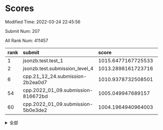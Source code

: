 # Scores

Modified Time: 2022-03-24 22:45:56

Submit Num: 207

All Rank Num: 411457

| rank |               submit               |       score        |       sigma        | pk_num |
| :--- | :--------------------------------- | :----------------- | :----------------- | :----- |
| 1    | jsonzb.test.test_1                 | 1015.6477167725533 | 0.8608131263628274 | 7953   |
| 2    | jsonzb.test.submission_level_4     | 1013.2898161723716 | 0.8185820894976402 | 7950   |
| 6    | cpp.21_12_24.submission-2b2ea0d7   | 1010.9378732508501 | 0.7561747756873076 | 7947   |
| 54   | cpp.2022_01_09.submission-816672bd | 1005.049947689157  | 0.7217286542633254 | 7947   |
| 60   | cpp.2022_01_09.submission-5b0e3de2 | 1004.1964940964003 | 0.7152455130317128 | 7951   |


<details>
<summary>全部</summary>

| rank |                 submit                 |       score        |       sigma        | pk_num |
| :--- | :------------------------------------- | :----------------- | :----------------- | :----- |
| 1    | jsonzb.test.test_1                     | 1015.6477167725533 | 0.8608131263628274 | 7953   |
| 2    | jsonzb.test.submission_level_4         | 1013.2898161723716 | 0.8185820894976402 | 7950   |
| 3    | gobigger.level_3.submission_level_3_9  | 1011.8052007338242 | 0.7742628976407638 | 7948   |
| 4    | gobigger.level_3.submission_level_3_30 | 1011.7266625303486 | 0.7765513330691401 | 7950   |
| 5    | gobigger.level_3.submission_level_3_11 | 1011.4302031671862 | 0.7723203269181391 | 7950   |
| 6    | cpp.21_12_24.submission-2b2ea0d7       | 1010.9378732508501 | 0.7561747756873076 | 7947   |
| 7    | gobigger.level_3.submission_level_3_34 | 1010.9173238296585 | 0.7551182817468238 | 7953   |
| 8    | gobigger.level_3.submission_level_3_27 | 1010.8626176328866 | 0.7861109956916691 | 7949   |
| 9    | gobigger.level_3.submission_level_3_49 | 1010.776066326717  | 0.7592187060023531 | 7952   |
| 10   | gobigger.level_3.submission_level_3_23 | 1010.7265381015751 | 0.7597194124886417 | 7952   |
| 11   | gobigger.level_3.submission_level_3_13 | 1010.49249269316   | 0.7833209024226915 | 7952   |
| 12   | gobigger.level_3.submission_level_3_7  | 1010.451510740529  | 0.7691647331574447 | 7957   |
| 13   | gobigger.level_3.submission_level_3_21 | 1010.418929604716  | 0.777885814415818  | 7953   |
| 14   | gobigger.level_3.submission_level_3_39 | 1010.3992907633004 | 0.7747096708112958 | 7950   |
| 15   | gobigger.level_3.submission_level_3_18 | 1010.3974393080038 | 0.7777200472030136 | 7951   |
| 16   | gobigger.level_3.submission_level_3_40 | 1010.3917241881437 | 0.772634856709164  | 7953   |
| 17   | gobigger.level_3.submission_level_3_19 | 1010.3736230601011 | 0.7736234730041881 | 7951   |
| 18   | gobigger.level_3.submission_level_3_10 | 1010.3419797206641 | 0.7612585785956386 | 7946   |
| 19   | gobigger.level_3.submission_level_3_22 | 1010.3216769793245 | 0.7574739012146702 | 7947   |
| 20   | gobigger.level_3.submission_level_3_26 | 1010.2446754902259 | 0.7788972392740622 | 7946   |
| 21   | gobigger.level_3.submission_level_3_25 | 1010.1647634468451 | 0.7655874075962421 | 7955   |
| 22   | gobigger.level_3.submission_level_3_33 | 1010.1609107004243 | 0.7441443629357153 | 7949   |
| 23   | gobigger.level_3.submission_level_3_42 | 1010.1362538656381 | 0.761099453272411  | 7950   |
| 24   | gobigger.level_3.submission_level_3_36 | 1010.1312421699903 | 0.7812360829190939 | 7952   |
| 25   | gobigger.level_3.submission_level_3_45 | 1010.1192548821631 | 0.7557277380530166 | 7948   |
| 26   | gobigger.level_3.submission_level_3_20 | 1010.0431923966094 | 0.7602576498426581 | 7948   |
| 27   | gobigger.level_3.submission_level_3_32 | 1009.9335738165911 | 0.7654740753327112 | 7951   |
| 28   | gobigger.level_3.submission_level_3_6  | 1009.8991827493303 | 0.7382029299450378 | 7946   |
| 29   | gobigger.level_3.submission_level_3_28 | 1009.8825087850825 | 0.7426917173923383 | 7950   |
| 30   | gobigger.level_3.submission_level_3_46 | 1009.8352435389244 | 0.7631443474465536 | 7956   |
| 31   | gobigger.level_3.submission_level_3_15 | 1009.835227226202  | 0.7600829506851998 | 7953   |
| 32   | gobigger.level_3.submission_level_3_2  | 1009.829756570181  | 0.7663404307315822 | 7952   |
| 33   | gobigger.level_3.submission_level_3_5  | 1009.7749359200315 | 0.7514944283449515 | 7952   |
| 34   | gobigger.level_3.submission_level_3_44 | 1009.766001091498  | 0.7734579962859818 | 7952   |
| 35   | gobigger.level_3.submission_level_3_0  | 1009.6776121334141 | 0.7590940508038118 | 7955   |
| 36   | gobigger.level_3.submission_level_3_24 | 1009.6265016334742 | 0.755274066373086  | 7953   |
| 37   | gobigger.level_3.submission_level_3_1  | 1009.5957642220322 | 0.7778579259792577 | 7948   |
| 38   | gobigger.level_3.submission_level_3_48 | 1009.2693834534267 | 0.766655434288387  | 7948   |
| 39   | gobigger.level_3.submission_level_3_14 | 1009.2634233719032 | 0.7565719850707661 | 7951   |
| 40   | gobigger.level_3.submission_level_3_43 | 1009.2218453265808 | 0.7437153204964009 | 7951   |
| 41   | gobigger.level_3.submission_level_3_31 | 1009.1793522910406 | 0.7437167090364908 | 7951   |
| 42   | gobigger.level_3.submission_level_3_3  | 1009.1775288146248 | 0.7476855007406089 | 7952   |
| 43   | gobigger.level_3.submission_level_3_47 | 1009.1503799035505 | 0.738177687293564  | 7951   |
| 44   | gobigger.level_3.submission_level_3_8  | 1009.1064922497852 | 0.7492536647453797 | 7949   |
| 45   | gobigger.level_3.submission_level_3_37 | 1009.0590428305563 | 0.7485856424556413 | 7953   |
| 46   | gobigger.level_3.submission_level_3_4  | 1009.052312466313  | 0.7647299610045359 | 7948   |
| 47   | gobigger.level_3.submission_level_3_29 | 1008.9851564491238 | 0.7457989769874501 | 7951   |
| 48   | gobigger.level_3.submission_level_3_41 | 1008.9616266650986 | 0.7581126668013713 | 7956   |
| 49   | gobigger.level_3.submission_level_3_35 | 1008.8596510044447 | 0.758115337586524  | 7952   |
| 50   | gobigger.level_3.submission_level_3_16 | 1008.8525150515176 | 0.7388356411200188 | 7950   |
| 51   | gobigger.level_3.submission_level_3_38 | 1008.8030494987339 | 0.7425309364168161 | 7953   |
| 52   | gobigger.level_3.submission_level_3_12 | 1008.5722180420059 | 0.7306302021868197 | 7956   |
| 53   | gobigger.level_3.submission_level_3_17 | 1008.1865052661299 | 0.7460240085192772 | 7951   |
| 54   | cpp.2022_01_09.submission-816672bd     | 1005.049947689157  | 0.7217286542633254 | 7947   |
| 55   | gobigger.level_1.submission_level_1_19 | 1004.5474335468765 | 0.7213045515864798 | 7942   |
| 56   | gobigger.level_1.submission_level_1_2  | 1004.4878941484445 | 0.7133510185718483 | 7949   |
| 57   | gobigger.level_1.submission_level_1_12 | 1004.413117045753  | 0.727349105190462  | 7955   |
| 58   | gobigger.level_1.submission_level_1_14 | 1004.3070913349458 | 0.7171007570700144 | 7953   |
| 59   | gobigger.level_1.submission_level_1_35 | 1004.2571254830672 | 0.722568996549996  | 7951   |
| 60   | cpp.2022_01_09.submission-5b0e3de2     | 1004.1964940964003 | 0.7152455130317128 | 7951   |
| 61   | gobigger.level_1.submission_level_1_17 | 1004.1597724601424 | 0.7182058524802177 | 7945   |
| 62   | gobigger.level_1.submission_level_1_37 | 1004.0505442245333 | 0.7102521596098282 | 7949   |
| 63   | gobigger.level_1.submission_level_1_32 | 1004.0296345106443 | 0.7220069544704466 | 7946   |
| 64   | gobigger.level_1.submission_level_1_22 | 1004.0009447839666 | 0.722581749080162  | 7954   |
| 65   | gobigger.level_1.submission_level_1_9  | 1003.9818384376255 | 0.71415439317875   | 7951   |
| 66   | gobigger.level_1.submission_level_1_36 | 1003.9730289334316 | 0.7109298386104025 | 7950   |
| 67   | gobigger.level_1.submission_level_1_40 | 1003.8997322619824 | 0.7116567363850052 | 7949   |
| 68   | gobigger.level_1.submission_level_1_41 | 1003.8292524344319 | 0.7118399694437306 | 7949   |
| 69   | gobigger.level_1.submission_level_1_49 | 1003.7935915063134 | 0.711176316312994  | 7948   |
| 70   | gobigger.level_1.submission_level_1_45 | 1003.7535072464087 | 0.7224352983600901 | 7954   |
| 71   | gobigger.level_1.submission_level_1_8  | 1003.729425039673  | 0.7124809269760664 | 7951   |
| 72   | gobigger.level_1.submission_level_1_23 | 1003.6846497742282 | 0.7301627792696687 | 7951   |
| 73   | gobigger.level_1.submission_level_1_33 | 1003.5755115762719 | 0.7210647289157417 | 7953   |
| 74   | gobigger.level_1.submission_level_1_27 | 1003.5610669265906 | 0.7042120052346541 | 7951   |
| 75   | gobigger.level_1.submission_level_1_3  | 1003.5073455232383 | 0.7233870749556734 | 7953   |
| 76   | gobigger.level_1.submission_level_1_47 | 1003.492079652298  | 0.7105422503715466 | 7951   |
| 77   | gobigger.level_1.submission_level_1_6  | 1003.4831376988557 | 0.7130377883604749 | 7948   |
| 78   | gobigger.level_1.submission_level_1_46 | 1003.4607850462155 | 0.703829291893442  | 7952   |
| 79   | gobigger.level_1.submission_level_1_0  | 1003.4555152962143 | 0.720831961957795  | 7951   |
| 80   | gobigger.level_1.submission_level_1_1  | 1003.4202860157001 | 0.6962342358855782 | 7955   |
| 81   | gobigger.level_1.submission_level_1_38 | 1003.4160330531889 | 0.7098946206483179 | 7948   |
| 82   | gobigger.level_1.submission_level_1_44 | 1003.3965258507062 | 0.713488808728772  | 7953   |
| 83   | gobigger.level_1.submission_level_1_4  | 1003.3246397467111 | 0.7231264314033174 | 7949   |
| 84   | gobigger.level_1.submission_level_1_39 | 1003.1613787321402 | 0.7196939757119649 | 7948   |
| 85   | gobigger.level_1.submission_level_1_13 | 1003.1580994932665 | 0.7124764791156019 | 7952   |
| 86   | gobigger.level_1.submission_level_1_30 | 1003.1566604476587 | 0.7248606918389967 | 7955   |
| 87   | gobigger.level_1.submission_level_1_21 | 1003.1483641977409 | 0.7060456026098234 | 7954   |
| 88   | gobigger.level_1.submission_level_1_26 | 1003.1452902336046 | 0.7280225383856788 | 7954   |
| 89   | gobigger.level_1.submission_level_1_42 | 1003.1107771828551 | 0.7190918141995747 | 7952   |
| 90   | gobigger.level_1.submission_level_1_11 | 1002.9511344817942 | 0.7243668037365866 | 7948   |
| 91   | gobigger.level_1.submission_level_1_34 | 1002.913071860406  | 0.7169247771936567 | 7958   |
| 92   | gobigger.level_1.submission_level_1_48 | 1002.7351380258418 | 0.7183593838578424 | 7952   |
| 93   | gobigger.level_1.submission_level_1_24 | 1002.6043165876717 | 0.7019553624032986 | 7949   |
| 94   | gobigger.level_1.submission_level_1_43 | 1002.5568246893098 | 0.7137059621680069 | 7948   |
| 95   | gobigger.level_1.submission_level_1_15 | 1002.5534843802429 | 0.7186499151647928 | 7948   |
| 96   | gobigger.level_1.submission_level_1_31 | 1002.5487015131137 | 0.7132263910976199 | 7945   |
| 97   | gobigger.level_1.submission_level_1_5  | 1002.5394647443402 | 0.7238083786706427 | 7954   |
| 98   | gobigger.level_1.submission_level_1_16 | 1002.4771851529501 | 0.7080551251340688 | 7948   |
| 99   | gobigger.level_1.submission_level_1_10 | 1002.4422039209979 | 0.7125494795867248 | 7947   |
| 100  | gobigger.level_1.submission_level_1_28 | 1002.4388020601979 | 0.7120022489022956 | 7945   |
| 101  | gobigger.level_1.submission_level_1_25 | 1002.2727163338903 | 0.7055967599651668 | 7952   |
| 102  | gobigger.level_1.submission_level_1_29 | 1002.260757208129  | 0.6999063042809034 | 7954   |
| 103  | gobigger.level_1.submission_level_1_20 | 1002.1816552927357 | 0.7206634286292615 | 7956   |
| 104  | gobigger.level_1.submission_level_1_7  | 1001.9807838272133 | 0.7060269436416837 | 7951   |
| 105  | gobigger.level_1.submission_level_1_18 | 1001.2426747231074 | 0.7071258134067488 | 7948   |
| 106  | gobigger.random.submission_random_49   | 997.3356561272556  | 0.708584240003856  | 7951   |
| 107  | gobigger.random.submission_random_19   | 997.2842672619508  | 0.7168702617989975 | 7950   |
| 108  | gobigger.random.submission_random_31   | 997.2509203026615  | 0.7140088279815743 | 7947   |
| 109  | gobigger.random.submission_random_45   | 997.2433679046178  | 0.6960016699137445 | 7950   |
| 110  | gobigger.random.submission_random_8    | 997.1533864795972  | 0.705006551216735  | 7953   |
| 111  | gobigger.random.submission_random_12   | 996.9678691434559  | 0.7059007714040936 | 7949   |
| 112  | gobigger.random.submission_random_15   | 996.8153284857565  | 0.693989809602719  | 7951   |
| 113  | gobigger.random.submission_random_39   | 996.8008619418922  | 0.7068109465092883 | 7953   |
| 114  | gobigger.random.submission_random_13   | 996.7464781267835  | 0.717561301832583  | 7952   |
| 115  | gobigger.random.submission_random_7    | 996.6869333891626  | 0.7144668513039383 | 7954   |
| 116  | gobigger.random.submission_random_35   | 996.6247347690355  | 0.7107004586844156 | 7953   |
| 117  | gobigger.random.submission_random_4    | 996.5958648981576  | 0.7220101768669299 | 7950   |
| 118  | gobigger.random.submission_random_43   | 996.5420565949596  | 0.7014804157065586 | 7950   |
| 119  | gobigger.random.submission_random_24   | 996.5281572746242  | 0.6977864204366915 | 7954   |
| 120  | gobigger.random.submission_random_41   | 996.4753499453625  | 0.708367615831172  | 7946   |
| 121  | gobigger.random.submission_random_2    | 996.4560900634964  | 0.700425959071342  | 7947   |
| 122  | gobigger.random.submission_random_6    | 996.3295392502868  | 0.7068104302364118 | 7948   |
| 123  | gobigger.random.submission_random_23   | 996.3241769167903  | 0.6993596264048957 | 7951   |
| 124  | gobigger.random.submission_random_28   | 996.2110290132141  | 0.7149280887098364 | 7953   |
| 125  | gobigger.random.submission_random_48   | 996.1911042473531  | 0.7011833045988356 | 7946   |
| 126  | gobigger.random.submission_random_9    | 996.1633757741193  | 0.7162073915221462 | 7952   |
| 127  | gobigger.random.submission_random_30   | 996.1296991510798  | 0.7035916812735363 | 7950   |
| 128  | gobigger.random.submission_random_20   | 996.0651733910502  | 0.7121260016078083 | 7950   |
| 129  | gobigger.random.submission_random_5    | 996.0541305871617  | 0.71767809085205   | 7949   |
| 130  | gobigger.random.submission_random_40   | 996.029007465817   | 0.71379274331976   | 7949   |
| 131  | gobigger.random.submission_random_29   | 995.9460165335594  | 0.7105744905633119 | 7952   |
| 132  | gobigger.random.submission_random_11   | 995.9331352941632  | 0.7083657937615002 | 7953   |
| 133  | gobigger.random.submission_random_17   | 995.9266280569017  | 0.7022154077606876 | 7952   |
| 134  | gobigger.random.submission_random_37   | 995.9169710466705  | 0.7068505456565216 | 7951   |
| 135  | gobigger.random.submission_random_18   | 995.8080877950825  | 0.7179550608186395 | 7949   |
| 136  | gobigger.random.submission_random_34   | 995.7665044118453  | 0.709070343700888  | 7952   |
| 137  | gobigger.random.submission_random_47   | 995.7236111191938  | 0.7049824008796536 | 7952   |
| 138  | gobigger.random.submission_random_44   | 995.7205327603468  | 0.715869458708036  | 7956   |
| 139  | gobigger.random.submission_random_32   | 995.7196912903935  | 0.7104341201704648 | 7951   |
| 140  | gobigger.random.submission_random_14   | 995.7193103471212  | 0.7227442196837991 | 7948   |
| 141  | gobigger.random.submission_random_27   | 995.7002248376068  | 0.7115781720294665 | 7951   |
| 142  | gobigger.random.submission_random_36   | 995.6856173098794  | 0.6988911706795538 | 7950   |
| 143  | gobigger.random.submission_random_0    | 995.6467883017632  | 0.7053110930065439 | 7949   |
| 144  | gobigger.random.submission_random_10   | 995.6439928167288  | 0.7069454425027383 | 7952   |
| 145  | gobigger.random.submission_random_21   | 995.6007600295027  | 0.7101396608169914 | 7954   |
| 146  | gobigger.random.submission_random_33   | 995.5008387376895  | 0.7146397350303136 | 7951   |
| 147  | gobigger.random.submission_random_46   | 995.4771422474233  | 0.7101384342979038 | 7950   |
| 148  | gobigger.random.submission_random_16   | 995.4390497578283  | 0.7004474843506658 | 7955   |
| 149  | gobigger.random.submission_random_1    | 995.3616421139718  | 0.7179493579319166 | 7947   |
| 150  | gobigger.random.submission_random_26   | 995.3582123360895  | 0.7010908875495326 | 7946   |
| 151  | gobigger.random.submission_random_3    | 995.2565799124563  | 0.70871950248096   | 7951   |
| 152  | gobigger.random.submission_random_42   | 995.1643907896478  | 0.7158337142293729 | 7951   |
| 153  | gobigger.random.submission_random_25   | 995.0932129221776  | 0.710339132762256  | 7953   |
| 154  | gobigger.level_2.submission_level_2_21 | 995.0591032244342  | 0.7317777559236391 | 7953   |
| 155  | gobigger.random.submission_random_22   | 994.9737975986134  | 0.7275281574822182 | 7948   |
| 156  | gobigger.random.submission_random_38   | 994.6192860529762  | 0.7096301469088072 | 7952   |
| 157  | gobigger.level_2.submission_level_2_9  | 993.6383576511442  | 0.7328759138337504 | 7951   |
| 158  | gobigger.level_2.submission_level_2_44 | 993.4752346669136  | 0.7332276689960853 | 7952   |
| 159  | gobigger.level_2.submission_level_2_34 | 993.4674112820445  | 0.7447630283676885 | 7951   |
| 160  | gobigger.level_2.submission_level_2_24 | 993.3811216659163  | 0.7247809736177917 | 7954   |
| 161  | gobigger.level_2.submission_level_2_30 | 993.3051629672711  | 0.7308975727298739 | 7947   |
| 162  | gobigger.level_2.submission_level_2_19 | 993.1664713499434  | 0.7603817244909257 | 7951   |
| 163  | gobigger.level_2.submission_level_2_13 | 993.1342387429328  | 0.7317308948839242 | 7951   |
| 164  | gobigger.level_2.submission_level_2_48 | 993.0925414115017  | 0.7342149263504166 | 7953   |
| 165  | gobigger.level_2.submission_level_2_35 | 993.0717984389823  | 0.7371058409834389 | 7949   |
| 166  | gobigger.level_2.submission_level_2_43 | 993.013052858148   | 0.7413499217614902 | 7953   |
| 167  | gobigger.level_2.submission_level_2_6  | 992.8936304977259  | 0.7385149815200384 | 7952   |
| 168  | gobigger.level_2.submission_level_2_39 | 992.820216247744   | 0.7519387073318567 | 7954   |
| 169  | gobigger.level_2.submission_level_2_32 | 992.6403743106755  | 0.736050999426703  | 7950   |
| 170  | gobigger.level_2.submission_level_2_10 | 992.6042525142847  | 0.7313207871511491 | 7951   |
| 171  | gobigger.level_2.submission_level_2_8  | 992.5232875433678  | 0.7571266964696637 | 7951   |
| 172  | gobigger.level_2.submission_level_2_49 | 992.4876992260866  | 0.7460539279178475 | 7952   |
| 173  | gobigger.level_2.submission_level_2_29 | 992.4740403122291  | 0.7483545614446374 | 7956   |
| 174  | gobigger.level_2.submission_level_2_2  | 992.393162842268   | 0.7443918692822404 | 7951   |
| 175  | gobigger.level_2.submission_level_2_28 | 992.3275182179374  | 0.7408543180923629 | 7954   |
| 176  | gobigger.level_2.submission_level_2_22 | 992.3116032124422  | 0.7603650099141073 | 7953   |
| 177  | gobigger.level_2.submission_level_2_14 | 992.2806565837714  | 0.7509847721858937 | 7950   |
| 178  | gobigger.level_2.submission_level_2_1  | 992.2728123489275  | 0.7316227403099694 | 7956   |
| 179  | gobigger.level_2.submission_level_2_20 | 992.2266188601582  | 0.7482178836827367 | 7946   |
| 180  | gobigger.level_2.submission_level_2_23 | 992.2049373600613  | 0.7400781826967997 | 7949   |
| 181  | gobigger.level_2.submission_level_2_40 | 992.1678763093557  | 0.7515299713961568 | 7952   |
| 182  | gobigger.level_2.submission_level_2_16 | 992.1635822166628  | 0.731882589308812  | 7956   |
| 183  | gobigger.level_2.submission_level_2_38 | 992.1505685961524  | 0.7310198682721784 | 7947   |
| 184  | gobigger.level_2.submission_level_2_15 | 992.1503328971486  | 0.7199659045293239 | 7943   |
| 185  | gobigger.level_2.submission_level_2_5  | 992.1457152383385  | 0.7398085313259579 | 7946   |
| 186  | gobigger.level_2.submission_level_2_33 | 992.1039952215305  | 0.7430168531568219 | 7950   |
| 187  | gobigger.level_2.submission_level_2_3  | 991.9975366126409  | 0.7358643802320531 | 7949   |
| 188  | gobigger.level_2.submission_level_2_27 | 991.9906472894437  | 0.7443526014087055 | 7951   |
| 189  | gobigger.level_2.submission_level_2_18 | 991.8837208497137  | 0.7485955158086802 | 7952   |
| 190  | gobigger.level_2.submission_level_2_42 | 991.8724935624007  | 0.7410041892785209 | 7952   |
| 191  | gobigger.level_2.submission_level_2_45 | 991.7322301792647  | 0.7509092266391825 | 7953   |
| 192  | gobigger.level_2.submission_level_2_46 | 991.6319410967278  | 0.7437931062445275 | 7955   |
| 193  | gobigger.level_2.submission_level_2_31 | 991.5586991930909  | 0.7587044788223295 | 7953   |
| 194  | gobigger.level_2.submission_level_2_47 | 991.5380142641062  | 0.7328235959245065 | 7953   |
| 195  | gobigger.level_2.submission_level_2_26 | 991.4403079949051  | 0.750057925520814  | 7952   |
| 196  | gobigger.level_2.submission_level_2_0  | 991.2424966791401  | 0.7834300365268133 | 7955   |
| 197  | gobigger.level_2.submission_level_2_4  | 991.029885234869   | 0.7384437384139046 | 7947   |
| 198  | gobigger.level_2.submission_level_2_17 | 990.9952218814396  | 0.7644615163061225 | 7952   |
| 199  | gobigger.level_2.submission_level_2_11 | 990.7870042002339  | 0.7560353755245122 | 7944   |
| 200  | gobigger.level_2.submission_level_2_25 | 990.7801648419746  | 0.765710625712728  | 7953   |
| 201  | gobigger.level_2.submission_level_2_37 | 990.4265849091344  | 0.7590861236596838 | 7955   |
| 202  | gobigger.level_2.submission_level_2_7  | 990.4198440063853  | 0.7867033477530002 | 7954   |
| 203  | gobigger.level_2.submission_level_2_12 | 990.235995536273   | 0.7618203660834098 | 7950   |
| 204  | gobigger.level_2.submission_level_2_41 | 989.7848286983357  | 0.7814830399780893 | 7949   |
| 205  | gobigger.level_2.submission_level_2_36 | 988.7822412908092  | 0.7911604407679935 | 7948   |
| 206  | gobigger.none.submission_none_0        | 980.8715857404941  | 1.2509769887458793 | 7957   |
| 207  | gobigger.none.submission_none_1        | 976.112748123772   | 1.4623415322727067 | 7949   |

</details>